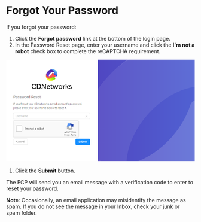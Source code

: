 <!--?xml version="1.0" encoding="utf-8"?-->

# Forgot Your Password

If you forgot your password:

1. Click the **Forgot password** link at the bottom of the login page.
2. In the Password Reset page, enter your username and click the **I'm not a robot** check box to complete the reCAPTCHA requirement.

<!-- -->

![null](</docs/resources/images/accessing-portal/forgotpsword.png>)

1. Click the **Submit** button.

<!-- -->

The ECP will send you an email message with a verification code to enter to reset your password.

**Note**: Occasionally, an email application may misidentify the message as spam. If you do not see the message in your Inbox, check your junk or spam folder.

